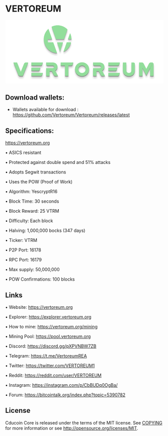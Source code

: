 VERTOREUM 
========
![](src/qt/res/icons/splashscreen.png)


Download wallets:
----------

- Wallets available for download : https://github.com/Vertoreum/Vertoreum/releases/latest


Specifications:
----------------------

https://vertoreum.org

• ASICS resistant

• Protected against double spend and 51% attacks

• Adopts Segwit transactions

• Uses the POW (Proof of Work)

• Algorithm:        YescryptR16

• Block Time:       30 seconds

• Block Reward:     25 VTRM

• Difficulty:       Each block

• Halving:          1,000,000 bocks (347 days)

• Ticker:           VTRM

• P2P Port:         16178

• RPC Port:         16179

• Max supply:       50,000,000

• POW Confirmations:   100 blocks



Links
----------------

• Website: https://vertoreum.org

• Explorer: https://explorer.vertoreum.org

• How to mine: https://vertoreum.org/mining

• Mining Pool: https://pool.vertoreum.org

• Discord: https://discord.gg/pXPVNBW7ZB

• Telegram: https://t.me/VertoreumREA

• Twitter: https://twitter.com/VERTOREUM1

• Reddit: https://reddit.com/user/VERTOREUM

• Instagram: https://instagram.com/p/CbBUDq0OgBa/

• Forum: https://bitcointalk.org/index.php?topic=5390782





License
-------

Cducoin Core is released under the terms of the MIT license. See [COPYING](COPYING) for more
information or see http://opensource.org/licenses/MIT.

